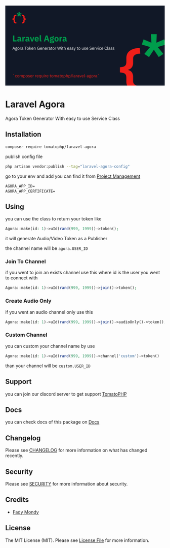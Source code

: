 ![Screenshot](./art/screenshot.png)

# Laravel Agora

Agora Token Generator With easy to use Service Class

## Installation

```bash
composer require tomatophp/laravel-agora
```

publish config file

```bash
php artisan vendor:publish --tag="laravel-agora-config"
```

go to your env and add you can find it from [Project Management](https://console.agora.io/)

```.dotenv
AGORA_APP_ID=
AGORA_APP_CERTIFICATE=
```

## Using

you can use the class to return your token like

```php
Agora::make(id: 1)->uId(rand(999, 1999))->token();
```

it will generate Audio/Video Token as a Publisher

the channel name will be `agora.USER_ID`

### Join To Channel

if you went to join an exists channel use this where id is the user you went to connect with

```php
Agora::make(id: 1)->uId(rand(999, 1999))->join()->token();
```

### Create Audio Only

if you went an audio channel only use this

```php
Agora::make(id: 1)->uId(rand(999, 1999))->join()->audioOnly()->token();
```

### Custom Channel

you can custom your channel name by use 

```php
Agora::make(id: 1)->uId(rand(999, 1999))->channel('custom')->token()
```

than your channel will be `custom.USER_ID`

## Support

you can join our discord server to get support [TomatoPHP](https://discord.gg/Xqmt35Uh)

## Docs

you can check docs of this package on [Docs](https://docs.tomatophp.com/plugins/laravel-console-helpers)

## Changelog

Please see [CHANGELOG](CHANGELOG.md) for more information on what has changed recently.

## Security

Please see [SECURITY](SECURITY.md) for more information about security.

## Credits

- [Fady Mondy](mailto:info@3x1.io)

## License

The MIT License (MIT). Please see [License File](LICENSE.md) for more information.
